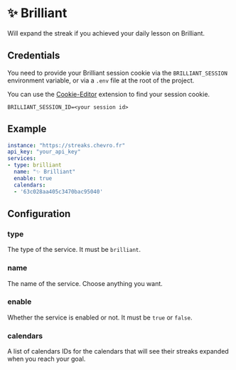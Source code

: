 # ✨ Brilliant

Will expand the streak if you achieved your daily lesson on Brilliant.

## Credentials

You need to provide your Brilliant session cookie via the `BRILLIANT_SESSION` environment variable, or via a `.env` file at the root of the project.

You can use the [Cookie-Editor](https://chrome.google.com/webstore/detail/cookie-editor/hlkenndednhfkekhgcdicdfddnkalmdm) extension to find your session cookie.

```env
BRILLIANT_SESSION_ID=<your session id>
```

## Example
```yml
instance: "https://streaks.chevro.fr"
api_key: "your_api_key"
services:
- type: brilliant
  name: "✨ Brilliant"
  enable: true
  calendars:
  - '63c028aa405c3470bac95040'
```

## Configuration

### **type**

The type of the service. It must be `brilliant`.

### **name**

The name of the service. Choose anything you want.

### **enable**

Whether the service is enabled or not. It must be `true` or `false`.

### **calendars**

A list of calendars IDs for the calendars that will see their streaks expanded when you reach your goal.